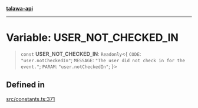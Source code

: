 [**talawa-api**](../../README.md)

***

# Variable: USER\_NOT\_CHECKED\_IN

> `const` **USER\_NOT\_CHECKED\_IN**: `Readonly`\<\{ `CODE`: `"user.notCheckedIn"`; `MESSAGE`: `"The user did not check in for the event."`; `PARAM`: `"user.notCheckedIn"`; \}\>

## Defined in

[src/constants.ts:371](https://github.com/Suyash878/talawa-api/blob/e4413cec641a837926071678fed3c7f67234e31e/src/constants.ts#L371)
